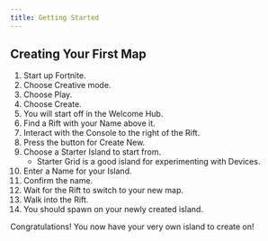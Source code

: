 ```yaml
---
title: Getting Started
---
```


## Creating Your First Map

1. Start up Fortnite.
2. Choose Creative mode.
3. Choose Play.
4. Choose Create.
5. You will start off in the Welcome Hub.
6. Find a Rift with your Name above it.
7. Interact with the Console to the right of the Rift.
8. Press the button for Create New.
9. Choose a Starter Island to start from.
   - Starter Grid is a good island for experimenting with Devices.
10. Enter a Name for your Island.
11. Confirm the name.
12. Wait for the Rift to switch to your new map.
13. Walk into the Rift.
14. You should spawn on your newly created island.

Congratulations! You now have your very own island to create on!
